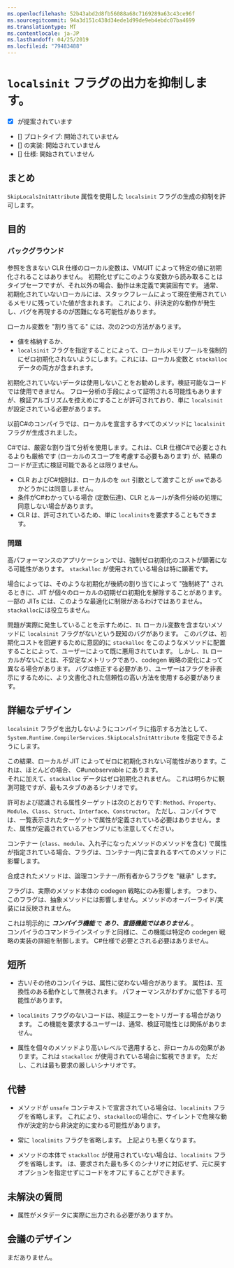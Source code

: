 ```yaml
---
ms.openlocfilehash: 52b43abd2d8fb56088a68c7169289a63c43ce96f
ms.sourcegitcommit: 94a3d151c438d34ede1d99de9eb4ebdc07ba4699
ms.translationtype: MT
ms.contentlocale: ja-JP
ms.lasthandoff: 04/25/2019
ms.locfileid: "79483488"
---
```

# <a name="suppress-emitting-of-localsinit-flag"></a>`localsinit` フラグの出力を抑制します。

* [x] が提案されています
* [] プロトタイプ: 開始されていません
* [] の実装: 開始されていません
* [] 仕様: 開始されていません

## <a name="summary"></a>まとめ
[summary]: #summary

`SkipLocalsInitAttribute` 属性を使用した `localsinit` フラグの生成の抑制を許可します。 

## <a name="motivation"></a>目的
[motivation]: #motivation


### <a name="background"></a>バックグラウンド
参照を含まない CLR 仕様のローカル変数は、VM/JIT によって特定の値に初期化されることはありません。 初期化せずにこのような変数から読み取ることはタイプセーフですが、それ以外の場合、動作は未定義で実装固有です。 通常、初期化されていないローカルには、スタックフレームによって現在使用されているメモリに残っていた値が含まれます。 これにより、非決定的な動作が発生し、バグを再現するのが困難になる可能性があります。 

ローカル変数を "割り当てる" には、次の2つの方法があります。 
- 値を格納するか、 
- `localsinit` フラグを指定することによって、ローカルメモリプールを強制的にゼロ初期化されないようにします。これには、ローカル変数と `stackalloc` データの両方が含まれます。    

初期化されていないデータは使用しないことをお勧めします。検証可能なコードでは使用できません。 フロー分析の手段によって証明される可能性もありますが、検証アルゴリズムを控えめにすることが許可されており、単に `localsinit` が設定されている必要があります。

以前C#のコンパイラでは、ローカルを宣言するすべてのメソッドに `localsinit` フラグが生成されました。

C#では、厳密な割り当て分析を使用します。これは、CLR 仕様C#で必要とされるよりも厳格です (ローカルのスコープを考慮する必要もあります) が、結果のコードが正式に検証可能であるとは限りません。
- CLR およびC#規則は、ローカルのを `out` 引数として渡すことが `use`であるかどうかには同意しません。
- 条件がC#わかっている場合 (定数伝達)、CLR とルールが条件分岐の処理に同意しない場合があります。
- CLR は、許可されているため、単に `localinits`を要求することもできます。  

### <a name="problem"></a>問題
高パフォーマンスのアプリケーションでは、強制ゼロ初期化のコストが顕著になる可能性があります。 `stackalloc` が使用されている場合は特に顕著です。

場合によっては、そのような初期化が後続の割り当てによって "強制終了" されるときに、JIT が個々のローカルの初期ゼロ初期化を解除することがあります。 一部の JITs には、このような最適化に制限があるわけではありません。 `stackalloc`には役立ちません。

問題が実際に発生していることを示すために、`IL` ローカル変数を含まないメソッドに `localsinit` フラグがないという既知のバグがあります。 このバグは、初期化コストを回避するために意図的に `stackalloc` をこのようなメソッドに配置することによって、ユーザーによって既に悪用されています。 しかし、`IL` ローカルがないことは、不安定なメトリックであり、codegen 戦略の変化によって異なる場合があります。 バグは修正する必要があり、ユーザーはフラグを非表示にするために、より文書化された信頼性の高い方法を使用する必要があります。 

## <a name="detailed-design"></a>詳細なデザイン

`localsinit` フラグを出力しないようにコンパイラに指示する方法として、`System.Runtime.CompilerServices.SkipLocalsInitAttribute` を指定できるようにします。
 
この結果、ローカルが JIT によってゼロに初期化されない可能性があります。これは、ほとんどの場合、 C#unobservable にあります。  
それに加えて、`stackalloc` データはゼロ初期化されません。 これは明らかに観測可能ですが、最もスタブのあるシナリオです。

許可および認識される属性ターゲットは次のとおりです: `Method`、`Property`、`Module`、`Class`、`Struct`、`Interface`、`Constructor`。 ただし、コンパイラでは、一覧表示されたターゲットで属性が定義されている必要はありません。また、属性が定義されているアセンブリにも注意してください。 

コンテナー (`class`、`module`、入れ子になったメソッドのメソッドを含む) で属性が指定されている場合、フラグは、コンテナー内に含まれるすべてのメソッドに影響します。

合成されたメソッドは、論理コンテナー/所有者からフラグを "継承" します。 

フラグは、実際のメソッド本体の codegen 戦略にのみ影響します。 つまり、 このフラグは、抽象メソッドには影響しません。メソッドのオーバーライド/実装には反映されません。

これは明示的に **_コンパイラ機能_** で **_あり、言語機能ではありません_** 。  
コンパイラのコマンドラインスイッチと同様に、この機能は特定の codegen 戦略の実装の詳細を制御します。 C#仕様で必要とされる必要はありません。

## <a name="drawbacks"></a>短所
[drawbacks]: #drawbacks

- 古い/その他のコンパイラは、属性に従わない場合があります。
属性は、互換性のある動作として無視されます。 パフォーマンスがわずかに低下する可能性があります。

- `localinits` フラグのないコードは、検証エラーをトリガーする場合があります。
この機能を要求するユーザーは、通常、検証可能性とは関係がありません。 
 
- 属性を個々のメソッドより高いレベルで適用すると、非ローカルの効果があります。これは `stackalloc` が使用されている場合に監視できます。 ただし、これは最も要求の厳しいシナリオです。

## <a name="alternatives"></a>代替
[alternatives]: #alternatives

- メソッドが `unsafe` コンテキストで宣言されている場合は、`localinits` フラグを省略します。 これにより、`stackalloc`の場合に、サイレントで危険な動作が決定的から非決定的に変わる可能性があります。

- 常に `localinits` フラグを省略します。
上記よりも悪くなります。

- メソッドの本体で `stackalloc` が使用されていない場合は、`localinits` フラグを省略します。
は、要求された最も多くのシナリオに対応せず、元に戻すオプションを指定せずにコードをオフにすることができます。

## <a name="unresolved-questions"></a>未解決の質問
[unresolved]: #unresolved-questions

- 属性がメタデータに実際に出力される必要がありますか。 

## <a name="design-meetings"></a>会議のデザイン

まだありません。 